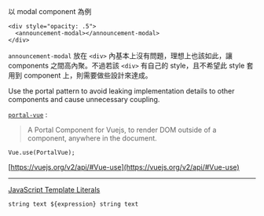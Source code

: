 以 modal component 為例

```vue
<div style="opacity: .5">
  <announcement-modal></announcement-modal>
</div>
```

`announcement-modal` 放在 `<div>` 內基本上沒有問題，理想上也該如此，讓 components 之間高內聚。不過若該 `<div>` 有自己的 style，且不希望此 style 套用到 component 上，則需要做些設計來達成。

Use the portal pattern to avoid leaking implementation details to other components and cause unnecessary coupling.

[`portal-vue`](https://linusborg.github.io/portal-vue/#/) : 

> A Portal Component for Vuejs, to render DOM outside of a component, anywhere in the document.

`Vue.use(PortalVue);`

[https://vuejs.org/v2/api/#Vue-use](https://vuejs.org/v2/api/#Vue-use)

---

[JavaScript Template Literals](https://developer.mozilla.org/zh-TW/docs/Web/JavaScript/Reference/Template_literals)

`string text ${expression} string text`

